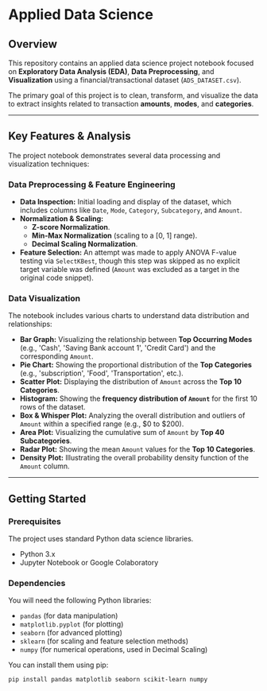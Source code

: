 # Applied Data Science

## Overview
This repository contains an applied data science project notebook focused on **Exploratory Data Analysis (EDA)**, **Data Preprocessing**, and **Visualization** using a financial/transactional dataset (`ADS_DATASET.csv`).

The primary goal of this project is to clean, transform, and visualize the data to extract insights related to transaction **amounts**, **modes**, and **categories**.

---

## Key Features & Analysis

The project notebook demonstrates several data processing and visualization techniques:

### Data Preprocessing & Feature Engineering
* **Data Inspection:** Initial loading and display of the dataset, which includes columns like `Date`, `Mode`, `Category`, `Subcategory`, and `Amount`.
* **Normalization & Scaling:**
    * **Z-score Normalization**.
    * **Min-Max Normalization** (scaling to a [0, 1] range).
    * **Decimal Scaling Normalization**.
* **Feature Selection:** An attempt was made to apply ANOVA F-value testing via `SelectKBest`, though this step was skipped as no explicit target variable was defined (`Amount` was excluded as a target in the original code snippet).

### Data Visualization
The notebook includes various charts to understand data distribution and relationships:
* **Bar Graph:** Visualizing the relationship between **Top Occurring Modes** (e.g., 'Cash', 'Saving Bank account 1', 'Credit Card') and the corresponding `Amount`.
* **Pie Chart:** Showing the proportional distribution of the **Top Categories** (e.g., 'subscription', 'Food', 'Transportation', etc.).
* **Scatter Plot:** Displaying the distribution of `Amount` across the **Top 10 Categories**.
* **Histogram:** Showing the **frequency distribution of `Amount`** for the first 10 rows of the dataset.
* **Box & Whisper Plot:** Analyzing the overall distribution and outliers of `Amount` within a specified range (e.g., $0 to $200).
* **Area Plot:** Visualizing the cumulative sum of `Amount` by **Top 40 Subcategories**.
* **Radar Plot:** Showing the mean `Amount` values for the **Top 10 Categories**.
* **Density Plot:** Illustrating the overall probability density function of the `Amount` column.

---

## Getting Started

### Prerequisites
The project uses standard Python data science libraries.
* Python 3.x
* Jupyter Notebook or Google Colaboratory

### Dependencies
You will need the following Python libraries:
* `pandas` (for data manipulation)
* `matplotlib.pyplot` (for plotting)
* `seaborn` (for advanced plotting)
* `sklearn` (for scaling and feature selection methods)
* `numpy` (for numerical operations, used in Decimal Scaling)

You can install them using pip:
```bash
pip install pandas matplotlib seaborn scikit-learn numpy
